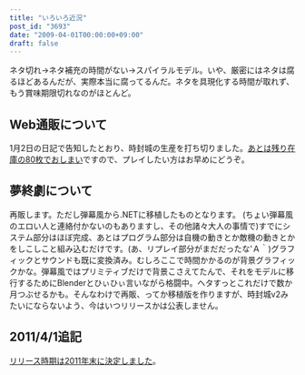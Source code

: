 ```yaml
---
title: "いろいろ近況"
post_id: "3693"
date: "2009-04-01T00:00:00+09:00"
draft: false
---
```



ネタ切れ→ネタ補充の時間がない→スパイラルモデル。いや、厳密にはネタは腐るほどあるんだが、実際本当に腐ってるんだ。ネタを具現化する時間が取れず、もう賞味期限切れなのがほとんど。
## Web通販について
1月2日の日記で告知したとおり、時封城の生産を打ち切りました。[あとは残り在庫の80枚でおしまい](http://e.danmaq.com/)ですので、プレイしたい方はお早めにどうぞ。
## 夢終劇について
再販します。ただし弾幕風から.NETに移植したものとなります。 (ちょい弾幕風のエロい人と連絡付かないのもありますし、その他諸々大人の事情で)すでにシステム部分はほぼ完成、あとはプログラム部分は自機の動きとか敵機の動きとかをしこしこと組み込むだけです。(あ、リプレイ部分がまだだったな'Ａ｀)グラフィックとサウンドも既に変換済み。むしろここで時間かかるのが背景グラフィックかな。弾幕風ではプリミティブだけで背景こさえてたんで、それをモデルに移行するためにBlenderとひぃひぃ言いながら格闘中。ヘタすっとこれだけで数か月つぶせるかも。そんなわけで再販、ってか移植版を作りますが、時封城v2みたいにならないよう、今はいつリリースかは公表しません。
## 2011/4/1追記
[リリース時期は2011年末に決定しました](/3705)。
